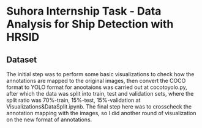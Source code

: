 # Suhora Internship Task - Data Analysis for Ship Detection with HRSID 

## Dataset
The initial step was to perform some basic visualizations to check how the annotations are mapped to the original images, then convert the COCO format to YOLO format for anootaions was carried out at cocotoyolo.py,  after which the data was split into train, test and validation sets, where the split ratio was 70%-train, 15%-test, 15%-validation at Visualizations&DataSplit.ipynb. The final step here was to crosscheck the annotation mapping with the images, so I did another round of visualization on the new format of annotations. 

